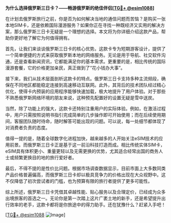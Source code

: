 **为什么选择俄罗斯三日卡？——畅游俄罗斯的绝佳伴侣[[TG💪+ @esim1088](https://t.me/s/esim1088)]**

在计划去俄罗斯旅行之前，你是否为如何解决当地的通信问题而苦恼？是购买一张本地SIM卡，还是依赖国际漫游服务？如果你正在寻找一种既经济又实用的解决方案，那么俄罗斯三日卡无疑是一个理想的选择。本文将为你详细介绍这款产品，帮助你更好地了解它为何值得拥有。

首先，让我们来谈谈俄罗斯三日卡的核心优势。这款卡专为短期游客设计，提供了一个简单便捷的方式来获取俄罗斯本地的网络服务。无论是用于导航、社交软件沟通，还是查看新闻资讯，它都能满足你的基本需求。更重要的是，相比传统的国际漫游套餐，它的价格更加亲民，真正做到了“花小钱办大事”。

接下来，我们从技术层面剖析这款卡的特点。俄罗斯三日卡支持多种主流频段，确保在不同地区都能稳定连接到高速移动互联网。此外，其背后的技术团队经过精心优化，使得卡内预装的应用程序能够快速加载，极大地提升了用户体验。对于那些不熟悉俄罗斯网络环境的朋友来说，这种预先配置好的设置无疑是雪中送炭。

当然，除了功能上的强大，这款卡还特别注重用户的实际体验。例如，在激活过程中，用户只需按照说明书指引完成简单的几步操作即可开始使用；而在后续使用期间，客服团队随时待命，随时解答可能出现的问题。可以说，每一处细节都体现了对消费者负责的态度。

值得一提的是，随着全球数字化进程加快，越来越多的人开始关注eSIM技术的应用前景。而俄罗斯三日卡正是基于这一前沿科技打造而成。相比传统实体SIM卡，eSIM具有体积更小、重量更轻以及无需更换的优势，尤其适合经常出国的商务人士或频繁更换目的地的旅行爱好者。

最后，不得不提的是性价比问题。根据市场调查数据显示，目前市面上大多数同类产品价格普遍偏高，而俄罗斯三日卡却以极具竞争力的价格出现在大众视野中。这不仅降低了初次尝试者的门槛，也为预算有限的旅行者提供了更多可能性。

综上所述，俄罗斯三日卡凭借其卓越性能、贴心服务以及合理定价，已经成为众多出境旅客的首选之一。无论你是第一次踏上这片广袤土地的新手，还是希望提升出行效率的老手，这款卡都将是你旅途中的得力助手。还在犹豫什么？赶紧入手吧！

[[TG💪+ @esim1088](https://t.me/s/esim1088) ![Image](https://i.postimg.cc/4NQfJmqS/Snipaste-2025-05-13-00-14-12.png)]